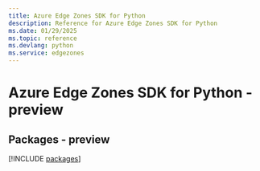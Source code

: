 ```yaml
---
title: Azure Edge Zones SDK for Python
description: Reference for Azure Edge Zones SDK for Python
ms.date: 01/29/2025
ms.topic: reference
ms.devlang: python
ms.service: edgezones
---
```

# Azure Edge Zones SDK for Python - preview
## Packages - preview
[!INCLUDE [packages](edge-zones-index.md)]